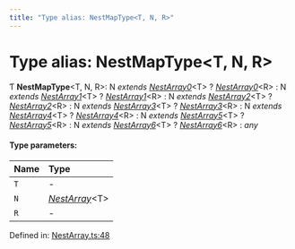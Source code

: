 ```yaml
---
title: "Type alias: NestMapType<T, N, R>"
---
```


# Type alias: NestMapType<T, N, R\>

Ƭ **NestMapType**<T, N, R\>: N *extends* [*NestArray0*](nestarray0.md)<T\> ? [*NestArray0*](nestarray0.md)<R\> : N *extends* [*NestArray1*](nestarray1.md)<T\> ? [*NestArray1*](nestarray1.md)<R\> : N *extends* [*NestArray2*](nestarray2.md)<T\> ? [*NestArray2*](nestarray2.md)<R\> : N *extends* [*NestArray3*](nestarray3.md)<T\> ? [*NestArray3*](nestarray3.md)<R\> : N *extends* [*NestArray4*](nestarray4.md)<T\> ? [*NestArray4*](nestarray4.md)<R\> : N *extends* [*NestArray5*](nestarray5.md)<T\> ? [*NestArray5*](nestarray5.md)<R\> : N *extends* [*NestArray6*](nestarray6.md)<T\> ? [*NestArray6*](nestarray6.md)<R\> : *any*

#### Type parameters:

Name | Type |
:------ | :------ |
`T` | - |
`N` | [*NestArray*](nestarray.md)<T\> |
`R` | - |

Defined in: [NestArray.ts:48](https://github.com/44x1carbon/gigantes/blob/89b5bd4/src/NestArray.ts#L48)
